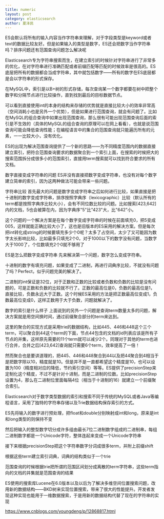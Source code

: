 ```yaml
---
title: numeric
layout: post
category: elasticsearch
author: 夏泽民
---
```

ES会默认将所有的输入内容当作字符串来理解，对于字段类型是keyword或者text的数据比较友好。但是如果输入的类型是数字，ES还会把数字当作字符串吗？排序问题还有范围查询问题怎么解决呢

Elasticsearch专为字符串搜索而生，在建立索引的时候针对字符串进行了非常多的优化，在对字符串进行准确匹配或者前缀匹配等匹配的时候效率是很高的。ES底层把所有的数据都会当成字符串，其中就包括数字——所有的数字在ES底层都是会以字符串的形式保存。
<!-- more -->
在MySQL中，索引是以B+树的形式存储，每次查询某一个数字都要在树中把整个数字和分隔节点进行比较操作，直到找到最后的目标数据节点。


可以看到直接使用int的本身的结构来存储的优势就是直接比较大小的效率非常高（空间消耗小也是另外一个优势），但是如果进行范围查询，就会有问题了。比如在MySQL的组合查询中如果出现范围查询，那么很有可能出现范围查询后面的索引是不生效的（具体的MySQL的组合查询的原理可以在网上看看），也就是说范围查询可能会降低查询性能；在编程语言中的集合的范围查询就只能遍历所有的元素，一一比较大小，没有优化。

ES的出现为解决范围查询提供了一个新的思路——为不同精度范围内的数据直接建立索引，把符合范围查询要求的数据聚合到一个索引上面，在搜索的时候把大的搜索范围拆分成很多小的范围索引，直接用term搜索就可以找到符合要求的所有文档。

数字直接变成字符串的问题
ES并没有直接把数字变成字符串，也没有对每个数字建立简单的索引，因为这两种做法可能会带来一些问题。

字符串比较
首先最大的问题是数字变成字符串之后如何进行比较，如果直接是把十进制的数字变成字符串，排序按照字典序（lexicographic）比较（默认所有的term都是按照字典序比较大小），会有不同位数比较的问题。比如搜索[423,642]内的文档，5也会被算在内，因为字典序"5"比"423"大，比"642"小。

这个问题的一个解决方案是在每个数字变成字符串的时候在前面填充0，把5变成005，这样就能正确比较大小了，这也是旧版本的ES采用的解决方案。但是每次把int转化成string的时候要填充多少个0呢？太多了占空间，太少了又可能因为数字太长影响比较，比如最多只填充2个0，对于1000以下的数字没有问题，当数字大于1000了，个位数填充2个0就不够用了

ES是怎么把数字变成字符串
先来解决第一个问题，数字怎么变成字符串。

十进制的数字有填充问题，如果变成了二进制，再进行词典序比较，不就没有问题了吗？Perfect，似乎问题完美的解决了。

二进制的int保证是32位，对于正数和正数的比较或者负数和负数的比较是没有问题的，可是正数和负数的比较就不行了。正数的最高位是0，负数的最高位是1，直接比较，负数永远大于正数。这个时候ES采用的方法是把正数最高位变成1，负数最高位变成0，这样正数用于大于负数，问题就解决了。

数字的索引是什么样子
上面说到的另外一个问题是查询term数量太多的问题，解决方案就是用空间换时间，通过前缀聚合部分的term来达到。

这里的聚合的实现方式是采用trie的数据结构，比如445、446和448这个三个term，可以聚合到44这个term的下面，节点44包含的文档的id列表应该是所有子节点的并集，这样原先需要的11个term就可以减少2个。同理对于其他的term也进行合并，合并之后[423,642]查询就只需要6个term，效率提高了一倍！

然而聚合也是要讲道理的，把445、446和448聚合到44以及把44聚合到4相当于是把数字除以10，精度就是10。但是并不是一直都希望这个精度是10，也可以设置为100（精度相对应的降低，节约索引空间）等等。ES提供了precisionStep来定制化这个精度，不过不是针对十进制，而是二进制的位数。比如precisionStep设置为4，那么在二进制位里面每隔4位（相当于十进制的16）就建立一个前缀聚合索引。

Elasticsearch对于数字类型数据的索引和搜索不同于传统的MySQL或者Java等编程语言，采用了独特的字符串存储以及Trie数据结构保存索引的方式。

ES先将输入的数字进行预处理，把float和double分别映射成int和long，原来是int和long类型的则保持不变

然后把输入的整型数字切分成许多组由最长7位二进制数字组成的二进制串，每组二进制数字都是一个Unicode字符，整体连起来变成一个Unicode字符串

接下来根据precisionStep把这个字符串数字分词成很多term，并附上前缀shift

根据这些term建立索引词典，词典的结构类似于一个trie

范围查询的时候根据trie把所谓的范围区间划分成离散的term字符串，这些term指向的文档的并集就是范围查询的结果

ES使用的搜索库Lucene在6.0版本以及以后为了解决多维空间位置搜索问题，改用新的数据结构——BKD树来实现位置搜索，带来了很大的性能提升。开发者发现这种实现也能用于一维数据搜索，于是用新的数据结构代替了现在的字符串的实现

https://www.cnblogs.com/youngdeng/p/12868817.html
